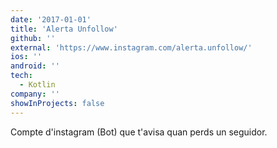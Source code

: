```yaml
---
date: '2017-01-01'
title: 'Alerta Unfollow'
github: ''
external: 'https://www.instagram.com/alerta.unfollow/'
ios: ''
android: ''
tech:
  - Kotlin
company: ''
showInProjects: false
---
```


Compte d'instagram (Bot) que t'avisa quan perds un seguidor.
